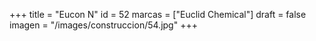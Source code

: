 +++
title = "Eucon N"
id = 52
marcas = ["Euclid Chemical"]
draft = false
imagen = "/images/construccion/54.jpg"
+++

<!--more-->